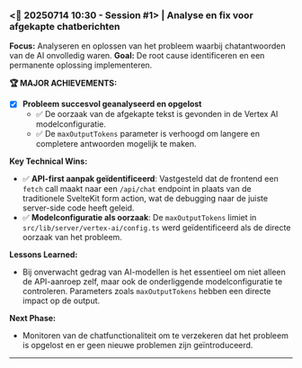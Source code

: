 ### <📅 20250714 10:30 - Session #1> | Analyse en fix voor afgekapte chatberichten

**Focus:** Analyseren en oplossen van het probleem waarbij chatantwoorden van de AI onvolledig waren.
**Goal:** De root cause identificeren en een permanente oplossing implementeren.

**🏆 MAJOR ACHIEVEMENTS:**
- [x] **Probleem succesvol geanalyseerd en opgelost**
  - ✅ De oorzaak van de afgekapte tekst is gevonden in de Vertex AI modelconfiguratie.
  - ✅ De `maxOutputTokens` parameter is verhoogd om langere en completere antwoorden mogelijk te maken.

**Key Technical Wins:**
- ✅ **API-first aanpak geïdentificeerd**: Vastgesteld dat de frontend een `fetch` call maakt naar een `/api/chat` endpoint in plaats van de traditionele SvelteKit form action, wat de debugging naar de juiste server-side code heeft geleid.
- ✅ **Modelconfiguratie als oorzaak**: De `maxOutputTokens` limiet in `src/lib/server/vertex-ai/config.ts` werd geïdentificeerd als de directe oorzaak van het probleem.

**Lessons Learned:**
- Bij onverwacht gedrag van AI-modellen is het essentieel om niet alleen de API-aanroep zelf, maar ook de onderliggende modelconfiguratie te controleren. Parameters zoals `maxOutputTokens` hebben een directe impact op de output.

**Next Phase:** 
- Monitoren van de chatfunctionaliteit om te verzekeren dat het probleem is opgelost en er geen nieuwe problemen zijn geïntroduceerd.

---
